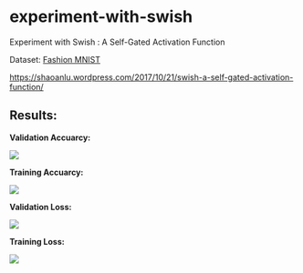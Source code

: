 # experiment-with-swish
Experiment with Swish : A Self-Gated Activation Function

Dataset: [Fashion MNIST](https://github.com/zalandoresearch/fashion-mnist)

https://shaoanlu.wordpress.com/2017/10/21/swish-a-self-gated-activation-function/

## Results:

**Validation Accuarcy:**

![](https://github.com/shaoanlu/experiment-with-swish/blob/master/swish_val_acc.png)

**Training Accuarcy:**

![](https://github.com/shaoanlu/experiment-with-swish/blob/master/swish_trn_acc.png)

**Validation Loss:**

![](https://github.com/shaoanlu/experiment-with-swish/blob/master/swish_val_loss.png)

**Training Loss:**

![](https://github.com/shaoanlu/experiment-with-swish/blob/master/swish_trn_loss.png)

